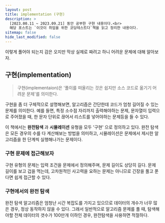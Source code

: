 ```yaml
---
layout: post
title: implementation (구현)
description: >
  [2023.00.11 ~ 2023.09.21] 동안 공부한 구현 내용이다.<br>
  해당 포스트는 `이것이 취업을 위한 코딩테스트다`책을 읽고 정리한 내용이다.
sitemap: false
hide_last_modified: false
---
```


이렇게 풀어야 되는지 감은 오지만 막상 실제로 짜려고 하니 어려운 문제에 대해 알아보자.

## 구현(implementation)

> 구현(implementaion)은 '풀이를 떠올리는 것은 쉽지만 소스 코드로 옮기기 어려운 문제'를 의미한다.

구현을 좀 더 구체적으로 설명해보면, 알고리즘은 간단한데 코드가 엄청 길어질 수 있는 문제를
의미한다. 예를 들면, 특정 소수점 자리까지 출력해야하는 문제, 문자열이 입력으로 주어졌을 때, 한 문자 단위로 끊어서 리스트를 넣어야하는 문제등을 들 수 있다.

이 책에서는 **완전탐색** 과 **시뮬레이션** 유형을 모두 '구현' 으로 정의하고 있다.
완전 탐색은 모든 경우의 수를 다 계산해보는 방법을 의미하고, 시뮬레이션은 문제에서 제시한 알고리즘을 한 단계씩 실행해나가는 문제이다.

### 구현 문제에 접근해보자

구현 유형의 문제는 입력 조건을 문제에서 정의해주며, 문제 길이도 상당히 길다.
문제 길이를 보고 겁을 먹는데, 고차원적인 사고력을 요하는 문제는 아니므로 긴장을 풀고 푼다면 쉽게 접근할 수 있다.

### 구현에서의 완전 탐색

완전 탐색 알고리즘은 엄청난 시간 복잡도를 가지고 있으므로 데이터의 개수가 너무 많은 경우, 정상 동작하지 않을 수 있다. 그래서 일반적으로 알고리즘 문제를 풀 때, 탐색해야할 전체 데이터의 갯수가 100만개 이하인 경우, 완전탐색을 사용하면 적절하다.
